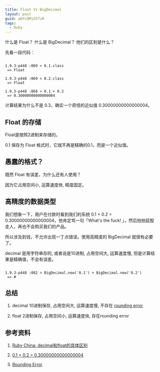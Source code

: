 ```yaml
---
title: Float Vs BigDecimal
layout: post
guid: abYcQMjG57vR
tags:
  - Ruby
---
```


什么是 Float？
什么是 BigDecimal？
他们的区别是什么？

先看一段代码：
<pre><code>
1.9.3-p448 :069 > 0.1.class
 => Float 
 
1.9.3-p448 :069 > 0.2.class
 => Float 

1.9.3-p448 :068 > 0.1 + 0.2
 => 0.30000000000000004 
</code></pre>

计算结果为什么不是 0.3，确实一个奇怪的近似值 0.30000000000000004。

## Float 的存储

Float是按照2进制来存储的。

0.1 保存为 Float 格式时，它就不再是精确的0.1，而是一个近似值。

## 愚蠢的格式？

既然 Float 有误差，为什么还有人使用？

因为它占用空间小, 运算速度快, 精度固定。

## 高精度的数据类型

我们想象一下，用户在付款时看到我们的系统 0.1 + 0.2 = 0.30000000000000004，他肯定骂一句「What's the fuck! 」，然后拍拍屁股走人，再也不会购买我们的产品。

所以涉及到钱，不允许出现一丁点错误。使用高精度的 BigDecimal 就很有必要了。

decimal 是用字符串存的, 或者说是10进制, 占用空间大, 运算速度慢, 但是计算结果是精确值，不会有误差。

<pre><code>
1.9.3-p448 :082 > BigDecimal.new('0.1') + BigDecimal.new('0.2')
 => #<BigDecimal:7fa1bca4c468,'0.3E0',9(27)>
</code></pre>

## 总结

1. decimal 10进制保存, 占用空间大, 运算速度慢, 不存在 [rounding error](http://floating-point-gui.de/errors/rounding/)

2. float 2进制保存, 占用空间小, 运算速度快, 存在rounding error


## 参考资料

1. [Ruby China: decimal和float的具体区别](http://ruby-china.org/topics/8351)

2. [0.1 + 0.2 = 0.30000000000000004](http://floating-point-gui.de/basic/)

3. [Rounding Error](http://floating-point-gui.de/errors/rounding/)